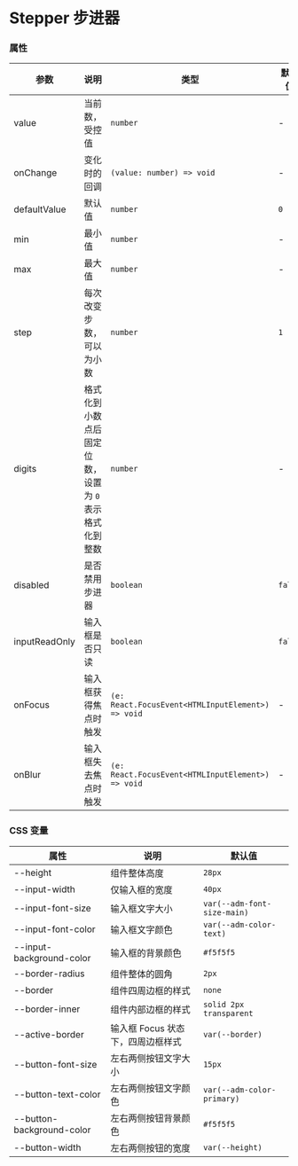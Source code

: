 # Stepper 步进器

<code src="./demos/demo1.tsx"></code>
<code src="./demos/demo2.tsx" debug></code>

### 属性

| 参数          | 说明                                                  | 类型                                              | 默认值  |
| ------------- | ----------------------------------------------------- | ------------------------------------------------- | ------- |
| value         | 当前数，受控值                                        | `number`                                          | -       |
| onChange      | 变化时的回调                                          | `(value: number) => void`                         | -       |
| defaultValue  | 默认值                                                | `number`                                          | `0`     |
| min           | 最小值                                                | `number`                                          | -       |
| max           | 最大值                                                | `number`                                          | -       |
| step          | 每次改变步数，可以为小数                              | `number`                                          | `1`     |
| digits        | 格式化到小数点后固定位数，设置为 `0` 表示格式化到整数 | `number`                                          | -       |
| disabled      | 是否禁用步进器                                        | `boolean`                                         | `false` |
| inputReadOnly | 输入框是否只读                                        | `boolean`                                         | `false` |
| onFocus       | 输入框获得焦点时触发                                  | `(e: React.FocusEvent<HTMLInputElement>) => void` | -       |
| onBlur        | 输入框失去焦点时触发                                  | `(e: React.FocusEvent<HTMLInputElement>) => void` | -       |

### CSS 变量

| 属性                      | 说明                              | 默认值                      |
| ------------------------- | --------------------------------- | --------------------------- |
| --height                  | 组件整体高度                      | `28px`                      |
| --input-width             | 仅输入框的宽度                    | `40px`                      |
| --input-font-size         | 输入框文字大小                    | `var(--adm-font-size-main)` |
| --input-font-color        | 输入框文字颜色                    | `var(--adm-color-text)`     |
| --input-background-color  | 输入框的背景颜色                  | `#f5f5f5`                   |
| --border-radius           | 组件整体的圆角                    | `2px`                       |
| --border                  | 组件四周边框的样式                | `none`                      |
| --border-inner            | 组件内部边框的样式                | `solid 2px transparent`     |
| --active-border           | 输入框 Focus 状态下，四周边框样式 | `var(--border)`             |
| --button-font-size        | 左右两侧按钮文字大小              | `15px`                      |
| --button-text-color       | 左右两侧按钮文字颜色              | `var(--adm-color-primary)`  |
| --button-background-color | 左右两侧按钮背景颜色              | `#f5f5f5`                   |
| --button-width            | 左右两侧按钮的宽度                | `var(--height)`             |
